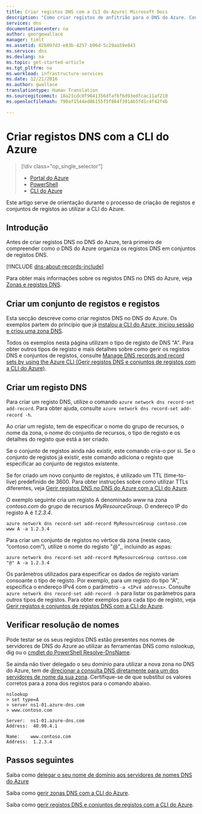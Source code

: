 ```yaml
---
title: Criar registos DNS com a CLI do Azure| Microsoft Docs
description: "Como criar registos de anfitrião para o DNS do Azure. Configurar conjuntos de registo e registos ao utilizar a CLI"
services: dns
documentationcenter: na
author: georgewallace
manager: timlt
ms.assetid: 02b897d3-e83b-4257-b96d-5c29aa59e843
ms.service: dns
ms.devlang: na
ms.topic: get-started-article
ms.tgt_pltfrm: na
ms.workload: infrastructure-services
ms.date: 12/21/2016
ms.author: gwallace
translationtype: Human Translation
ms.sourcegitcommit: 18a21cdc0f9641356dfaf6f6d93edfcac11af210
ms.openlocfilehash: 790af1544ed86155f5f864f3914b5fd1c4f42f4b

---
```


# <a name="create-dns-records-using-the-azure-cli"></a>Criar registos DNS com a CLI do Azure

> [!div class="op_single_selector"]
> * [Portal do Azure](dns-getstarted-create-recordset-portal.md)
> * [PowerShell](dns-getstarted-create-recordset.md)
> * [CLI do Azure](dns-getstarted-create-recordset-cli.md)

Este artigo serve de orientação durante o processo de criação de registos e conjuntos de registos ao utilizar a CLI do Azure.

## <a name="introduction"></a>Introdução

Antes de criar registos DNS no DNS do Azure, terá primeiro de compreender como o DNS do Azure organiza os registos DNS em conjuntos de registos DNS.

[!INCLUDE [dns-about-records-include](../../includes/dns-about-records-include.md)]

Para obter mais informações sobre os registos DNS no DNS do Azure, veja [Zonas e registos DNS](dns-zones-records.md).

## <a name="create-a-record-set-and-record"></a>Criar um conjunto de registos e registos

Esta secção descreve como criar registos DNS no DNS do Azure. Os exemplos partem do princípio que já [instalou a CLI do Azure, iniciou sessão e criou uma zona DNS](dns-getstarted-create-dnszone-cli.md).

Todos os exemplos nesta página utilizam o tipo de registo de DNS "A". Para obter outros tipos de registo e mais detalhes sobre como gerir os registos DNS e conjuntos de registos, consulte [Manage DNS records and record sets by using the Azure CLI (Gerir registos DNS e conjuntos de registos com a CLI do Azure)](dns-operations-recordsets-cli.md).

## <a name="create-a-dns-record"></a>Criar um registo DNS

Para criar um registo DNS, utilize o comando `azure network dns record-set add-record`. Para obter ajuda, consulte `azure network dns record-set add-record -h`.

Ao criar um registo, tem de especificar o nome do grupo de recursos, o nome da zona, o nome do conjunto de recursos, o tipo de registo e os detalhes do registo que está a ser criado.

Se o conjunto de registos ainda não existir, este comando cria-o por si. Se o conjunto de registos já existir, este comando adiciona o registo que especificar ao conjunto de registos existente. 

Se for criado um novo conjunto de registos, é utilizado um TTL (time-to-live) predefinido de 3600. Para obter instruções sobre como utilizar TTLs diferentes, veja [Gerir registos DNS no DNS do Azure com a CLI do Azure](dns-operations-recordsets-cli.md).

O exemplo seguinte cria um registo A denominado *www* na zona *contoso.com* do grupo de recursos *MyResourceGroup*. O endereço IP do registo A é *1.2.3.4*.

```azurecli
azure network dns record-set add-record MyResourceGroup contoso.com www A -a 1.2.3.4
```

Para criar um conjunto de registos no vértice da zona (neste caso, “contoso.com”), utilize o nome do registo "@",, incluindo as aspas:

```azurecli
azure network dns record-set add-record MyResourceGroup contoso.com "@" A -a 1.2.3.4
```

Os parâmetros utilizados para especificar os dados de registo variam consoante o tipo de registo. Por exemplo, para um registo do tipo "A", especifica o endereço IPv4 com o parâmetro `-a <IPv4 address>`. Consulte `azure network dns record-set add-record -h` para listar os parâmetros para outros tipos de registos. Para obter exemplos para cada tipo de registo, veja [Gerir registos e conjuntos de registos DNS com a CLI do Azure](dns-operations-recordsets-cli.md).


## <a name="verify-name-resolution"></a>Verificar resolução de nomes

Pode testar se os seus registos DNS estão presentes nos nomes de servidores de DNS do Azure ao utilizar as ferramentas DNS como nslookup, dig ou o [cmdlet do PowerShell Resolve-DnsName](https://technet.microsoft.com/library/jj590781.aspx).

Se ainda não tiver delegado o seu domínio para utilizar a nova zona no DNS do Azure, tem de [direcionar a consulta DNS diretamente para um dos servidores de nome da sua zona](dns-getstarted-create-dnszone.md#test-name-servers). Certifique-se de que substitui os valores corretos para a zona dos registos para o comando abaixo.

    nslookup
    > set type=A
    > server ns1-01.azure-dns.com
    > www.contoso.com

    Server:  ns1-01.azure-dns.com
    Address:  40.90.4.1

    Name:    www.contoso.com
    Address:  1.2.3.4

## <a name="next-steps"></a>Passos seguintes

Saiba como [delegar o seu nome de domínio aos servidores de nomes DNS do Azure](dns-domain-delegation.md)

Saiba como [gerir zonas DNS com a CLI do Azure](dns-operations-dnszones-cli.md).

Saiba como [gerir registos DNS e conjuntos de registos com a CLI do Azure](dns-operations-recordsets-cli.md).




<!--HONumber=Dec16_HO3-->


